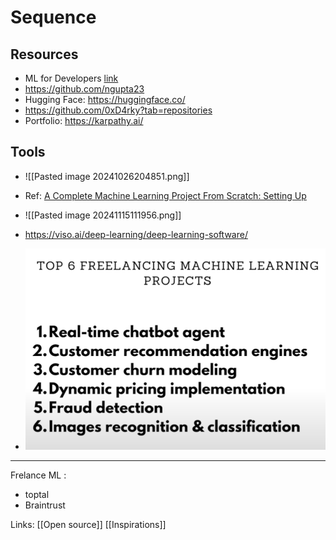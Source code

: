 
# Sequence 


## Resources
* ML for Developers [link](https://madewithml.com/)
* https://github.com/ngupta23
* Hugging Face: https://huggingface.co/
* https://github.com/0xD4rky?tab=repositories
* Portfolio: https://karpathy.ai/


## Tools
- ![[Pasted image 20241026204851.png]]

- Ref: [A Complete Machine Learning Project From Scratch: Setting Up](https://www.mihaileric.com/posts/setting-up-a-machine-learning-project/ )

- ![[Pasted image 20241115111956.png]]

- https://viso.ai/deep-learning/deep-learning-software/

- ![alt text](image.png)

---

Frelance ML :
- toptal
- Braintrust

Links:
[[Open source]]
[[Inspirations]]

